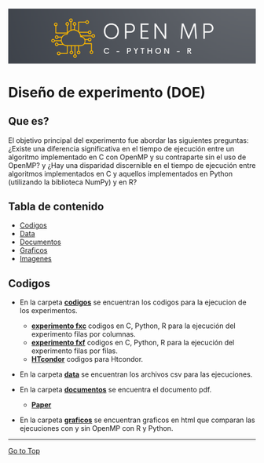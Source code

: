 
![alt text](https://github.com/oecorrechag/experimentos/blob/main/imagenes/logo.PNG)

# Diseño de experimento (DOE)

## Que es?
El objetivo principal
del experimento fue abordar las siguientes preguntas: ¿Existe
una diferencia significativa en el tiempo de ejecución entre un
algoritmo implementado en C con OpenMP y su contraparte
sin el uso de OpenMP? y ¿Hay una disparidad discernible en
el tiempo de ejecución entre algoritmos implementados en C
y aquellos implementados en Python (utilizando la biblioteca
NumPy) y en R?

## Tabla de contenido

- [Codigos](#codigos)
- [Data](#data)
- [Documentos](#documentos)
- [Graficos](#graficos)
- [Imagenes](#imagenes)

## Codigos

  - En la carpeta [**codigos**][codigos] se encuentran los codigos para la ejecucion de los experimentos.
    - [**experimento fxc**][experimento fxc] codigos en C, Python, R para la ejecución del experimento filas por columnas.
    - [**experimento fxf**][experimento fxf] codigos en C, Python, R para la ejecución del experimento filas por filas.
    - [**HTcondor**][HTcondor] codigos para Htcondor.

  - En la carpeta [**data**][data] se encuentran los archivos csv para las ejecuciones.
    
  - En la carpeta [**documentos**][documentos] se encuentra el documento pdf.
    - [**Paper**][paper]

  - En la carpeta [**graficos**][graficos] se encuentran graficos en html que comparan las ejecuciones con y sin OpenMP con R y Python.

    [codigos]: https://github.com/oecorrechag/experimentos/tree/main/codigos
    [experimento fxc]: https://github.com/oecorrechag/experimentos/tree/main/codigos/experimento%20fxc
    [experimento fxf]: https://github.com/oecorrechag/experimentos/tree/main/codigos/experimento%20fxf
    [HTcondor]: https://github.com/oecorrechag/experimentos/tree/main/codigos/HTcondor
    [data]: https://github.com/oecorrechag/experimentos/tree/main/data
    [documentos]: https://github.com/oecorrechag/experimentos/tree/main/documentos
    [graficos]: https://github.com/oecorrechag/experimentos/tree/main/graficos

    [paper]: https://github.com/oecorrechag/experimentos/blob/main/documentos/HPC%20experimento.pdf

<hr>

[Go to Top](#Tabla-de-contenido)
